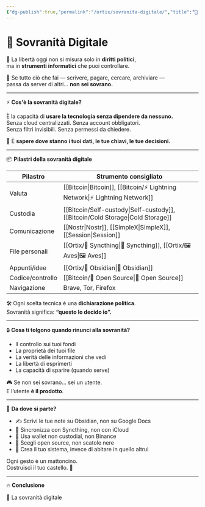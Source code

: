 ```yaml
---
{"dg-publish":true,"permalink":"/ortix/sovranita-digitale/","title":"🧭 Sovranità Digitale: il controllo inizia da te","tags":["SovranitàDigitale","Libertà","OpenSource","Privacy","Bitcoin","SelfCustody"]}
---
```



# 🧭 Sovranità Digitale

🧠 La libertà oggi non si misura solo in **diritti politici**,  
ma in **strumenti informatici** che puoi controllare.

📱 Se tutto ciò che fai — scrivere, pagare, cercare, archiviare —  
passa da server di altri… **non sei sovrano.**

---

⚡ **Cos'è la sovranità digitale?**

È la capacità di **usare la tecnologia senza dipendere da nessuno.**  
Senza cloud centralizzati. Senza account obbligatori.  
Senza filtri invisibili. Senza permessi da chiedere.

🎯 È **sapere dove stanno i tuoi dati, le tue chiavi, le tue decisioni.**

---

📦 **Pilastri della sovranità digitale**

| Pilastro         | Strumento consigliato               |
| ---------------- | ----------------------------------- |
| Valuta           | [[Bitcoin\|Bitcoin]], [[Bitcoin/⚡ Lightning Network\|⚡ Lightning Network]]  |
| Custodia         | [[Bitcoin/Self-custody\|Self-custody]], [[Bitcoin/Cold Storage\|Cold Storage]]  |
| Comunicazione    | [[Nostr\|Nostr]], [[SimpleX\|SimpleX]], [[Session\|Session]] |
| File personali   | [[Ortix/🔄 Syncthing\|🔄 Syncthing]], [[Ortix/🖼️ Aves\|🖼️ Aves]]      |
| Appunti/idee     | [[Ortix/🔄 Obsidian\|🔄 Obsidian]]                     |
| Codice/controllo | [[Bitcoin/🧬 Open Source\|🧬 Open Source]]                  |
| Navigazione      | Brave, Tor, Firefox                 |

🛠️ Ogni scelta tecnica è una **dichiarazione politica**.  
Sovranità significa: **“questo lo decido io”.**

---

🔒 **Cosa ti tolgono quando rinunci alla sovranità?**

- Il controllo sui tuoi fondi  
- La proprietà dei tuoi file  
- La verità delle informazioni che vedi  
- La libertà di esprimerti  
- La capacità di sparire (quando serve)

🎮 Se non sei sovrano… sei un utente.  
E l’utente **è il prodotto**.

---

🧱 **Da dove si parte?**

- ✍️ Scrivi le tue note su Obsidian, non su Google Docs  
- 💾 Sincronizza con Syncthing, non con iCloud  
- 🔐 Usa wallet non custodial, non Binance  
- 🧬 Scegli open source, non scatole nere  
- 🧠 Crea il tuo sistema, invece di abitare in quello altrui

Ogni gesto è un mattoncino.  
Costruisci il tuo castello. 🏰

---

🔥 **Conclusione**

🧭 La sovranità digitale